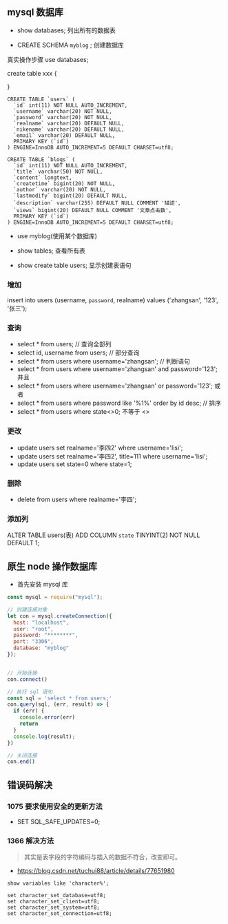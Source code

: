 ## mysql 数据库

- show databases; 列出所有的数据表

- CREATE SCHEMA `myblog` ; 创建数据库

真实操作步骤
use databases;

create table xxx {

}

```mysql
CREATE TABLE `users` (
  `id` int(11) NOT NULL AUTO_INCREMENT,
  `username` varchar(20) NOT NULL,
  `password` varchar(20) NOT NULL,
  `realname` varchar(20) DEFAULT NULL,
  `nikename` varchar(20) DEFAULT NULL,
  `email` varchar(20) DEFAULT NULL,
  PRIMARY KEY (`id`)
) ENGINE=InnoDB AUTO_INCREMENT=5 DEFAULT CHARSET=utf8;
```


```mysql
CREATE TABLE `blogs` (
  `id` int(11) NOT NULL AUTO_INCREMENT,
  `title` varchar(50) NOT NULL,
  `content` longtext,
  `createtime` bigint(20) NOT NULL,
  `author` varchar(20) NOT NULL,
  `lastmodify` bigint(20) DEFAULT NULL,
  `description` varchar(255) DEFAULT NULL COMMENT '描述',
  `views` bigint(20) DEFAULT NULL COMMENT '文章点击数',
  PRIMARY KEY (`id`)
) ENGINE=InnoDB AUTO_INCREMENT=5 DEFAULT CHARSET=utf8;
```

- use myblog(使用某个数据库)

- show tables; 查看所有表

- show create table users; 显示创建表语句

### 增加
insert into users (username, `password`, realname) values ('zhangsan', '123', '张三');


### 查询
- select * from users; // 查询全部列
- select id, username from users; // 部分查询
- select * from users where username='zhangsan'; // 判断语句
- select * from users where username='zhangsan' and password='123'; 并且
- select * from users where username='zhangsan' or password='123'; 或者
- select * from users where password like '%1%' order by id desc; // 排序
- select * from users where state<>0; 不等于 <>

### 更改
- update users set realname='李四2' where username='lisi';
- update users set realname='李四2', title=111 where username='lisi';
- update users set state=0 where state=1;

### 删除
- delete from users where realname='李四';

### 添加列
ALTER TABLE users(表)
	ADD COLUMN `state` TINYINT(2) NOT NULL DEFAULT 1;


## 原生 node 操作数据库
- 首先安装 mysql 库
```js
const mysql = require("mysql");

// 创建连接对象
let con = mysql.createConnection({
  host: "localhost",
  user: "root",
  password: "********",
  port: "3306",
  database: "myblog"
});


// 开始连接
con.connect()

// 执行 sql 语句
const sql = 'select * from users;'
con.query(sql, (err, result) => {
  if (err) {
    console.error(err)
    return
  }
  console.log(result);
})

// 关闭连接
con.end()
```

## 错误码解决

### 1075 要求使用安全的更新方法
- SET SQL_SAFE_UPDATES=0;

### 1366 解决方法
> 其实是表字段的字符编码与插入的数据不符合，改变即可。

- https://blog.csdn.net/tuchui88/article/details/77651980

```mysql
show variables like 'character%';

set character_set_database=utf8;
set character_set_client=utf8;
set character_set_system=utf8;
set character_set_connection=utf8;
```